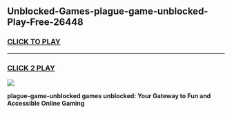 
## Unblocked-Games-plague-game-unblocked-Play-Free-26448
<h3>
<a href="https://premium76.site?title=plague-game-unblocked&ref=20M">CLICK TO PLAY</a></h3>
<hr>

<h3>
<a href="https://premium76.site?title=plague-game-unblocked&ref=20M">CLICK 2 PLAY</a>
  
</h3>

<a href="https://premium76.site?title=plague-game-unblocked&ref=19M"><img src="https://clearcache.store/games.png"></a>


**plague-game-unblocked games unblocked: Your Gateway to Fun and Accessible Online Gaming**
